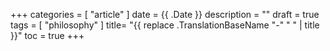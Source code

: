 +++
categories = [ "article" ]
date = {{ .Date }}
description = ""
draft = true
tags = [ "philosophy" ]
title= "{{ replace .TranslationBaseName "-" " " | title }}"
toc = true
+++